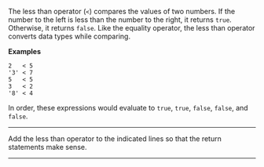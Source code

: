 <div class="challenge-instructions basic-javascript"><div><section id="description">
<p>The less than operator (<code>&lt;</code>) compares the values of two numbers. If the number to the left is less than the number to the right, it returns <code>true</code>. Otherwise, it returns <code>false</code>. Like the equality operator, the less than operator converts data types while comparing.</p>
<p><strong>Examples</strong></p>
<pre class="language-js"><code class="language-js"><span class="token number">2</span>   <span class="token operator">&lt;</span> <span class="token number">5</span>
<span class="token string">'3'</span> <span class="token operator">&lt;</span> <span class="token number">7</span>
<span class="token number">5</span>   <span class="token operator">&lt;</span> <span class="token number">5</span>
<span class="token number">3</span>   <span class="token operator">&lt;</span> <span class="token number">2</span>
<span class="token string">'8'</span> <span class="token operator">&lt;</span> <span class="token number">4</span>
</code></pre>
<p>In order, these expressions would evaluate to <code>true</code>, <code>true</code>, <code>false</code>, <code>false</code>, and <code>false</code>.</p>
</section></div><hr/><div><section id="instructions">
<p>Add the less than operator to the indicated lines so that the return statements make sense.</p>
</section></div><hr/></div>